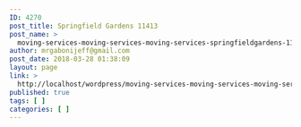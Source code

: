 ```yaml
---
ID: 4270
post_title: Springfield Gardens 11413
post_name: >
  moving-services-moving-services-moving-services-springfieldgardens-11413
author: mrgabonijeff@gmail.com
post_date: 2018-03-28 01:38:09
layout: page
link: >
  http://localhost/wordpress/moving-services-moving-services-moving-services-springfieldgardens-11413/
published: true
tags: [ ]
categories: [ ]
---
```

